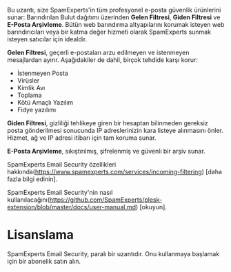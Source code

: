 Bu uzantı, size SpamExperts'in tüm profesyonel e-posta güvenlik ürünlerini sunar: Barındırılan Bulut dağıtımı üzerinden **Gelen Filtresi**, **Giden Filtresi** ve **E-Posta Arşivleme**. Bütün web barındırma altyapılarını korumak isteyen web barındırıcıları veya bir katma değer hizmeti olarak SpamExperts sunmak isteyen satıcılar için idealdir. 

**Gelen Filtresi**, geçerli e-postaları arzu edilmeyen ve istenmeyen mesajlardan ayırır. Aşağıdakiler de dahil, birçok tehdide karşı korur: 

- İstenmeyen Posta 
- Virüsler 
- Kimlik Avı 
- Toplama 
- Kötü Amaçlı Yazılım 
- Fidye yazılımı 

**Giden Filtresi**, gizliliği tehlikeye giren bir hesaptan bilinmeden gereksiz posta gönderilmesi sonucunda IP adreslerinizin kara listeye alınmasını önler. Hizmet, ağ ve IP adresi itibarı için tam koruma sunar. 

**E-Posta Arşivleme**, sıkıştırılmış, şifrelenmiş ve güvenli bir arşiv sunar. 

SpamExperts Email Security özellikleri hakkında(https://www.spamexperts.com/services/incoming-filtering) [daha fazla bilgi edinin]. 

SpamExperts Email Security'nin nasıl kullanılacağını(https://github.com/SpamExperts/plesk-extension/blob/master/docs/user-manual.md) [okuyun]. 

# Lisanslama 

SpamExperts Email Security, paralı bir uzantıdır. Onu kullanmaya başlamak için bir abonelik satın alın.